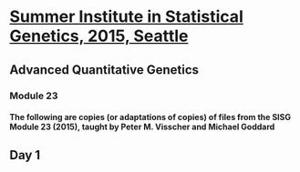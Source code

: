 # [Summer Institute in Statistical Genetics, 2015, Seattle](http://www.biostat.washington.edu/suminst/sisg/general)

## Advanced Quantitative Genetics
### Module 23

#### The following are copies (or adaptations of copies) of files from the SISG Module 23 (2015), taught by Peter M. Visscher and Michael Goddard

## Day 1



